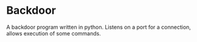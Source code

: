# Backdoor
A backdoor program written in python. Listens on a port for a connection, allows execution of some commands.
